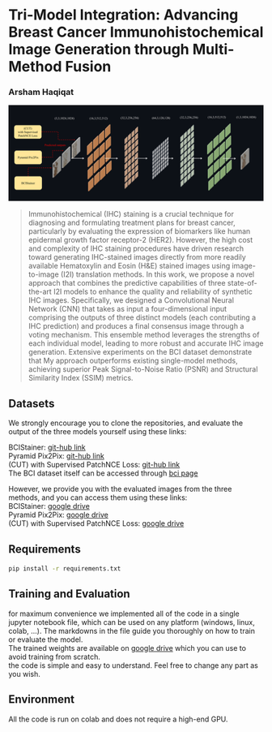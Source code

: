 # Tri-Model Integration: Advancing Breast Cancer Immunohistochemical Image Generation through Multi-Method Fusion
### Arsham Haqiqat

![model illustration](./illustration.png)

> Immunohistochemical (IHC) staining is a crucial technique for diagnosing and formulating treatment plans for breast cancer, particularly by evaluating the expression of biomarkers like human epidermal growth factor receptor-2 (HER2). However, the high cost and complexity of IHC staining procedures have driven research toward generating IHC-stained images directly from more readily available Hematoxylin and Eosin (H&E) stained images using image-to-image (I2I) translation methods. In this work, we propose a novel approach that combines the predictive capabilities of three state-of-the-art I2I models to enhance the quality and reliability of synthetic IHC images. Specifically, we designed a Convolutional Neural Network (CNN) that takes as input a four-dimensional input comprising the outputs of three distinct models (each contributing a IHC prediction) and produces a final consensus image through a voting mechanism. This ensemble method leverages the strengths of each individual model, leading to more robust and accurate IHC image generation. Extensive experiments on the BCI dataset demonstrate that My approach outperforms existing single-model methods, achieving superior Peak Signal-to-Noise Ratio (PSNR) and Structural Similarity Index (SSIM) metrics.

## Datasets

We strongly encourage you to clone the repositories, and evaluate the output of the three models yourself using these links:  

BCIStainer: [git-hub link](https://github.com/quqixun/BCIStainer)  
Pyramid Pix2Pix: [git-hub link](https://github.com/bupt-ai-cz/BCI)  
(CUT) with Supervised PatchNCE Loss: [git-hub link](https://github.com/lifangda01/AdaptiveSupervisedPatchNCE)  
The BCI dataset itself can be accessed through [bci page](https://bupt-ai-cz.github.io/BCI/)  

However, we provide you with the evaluated images from the three methods, and you can access them using these links:  
BCIStainer: [google drive](https://drive.google.com/drive/folders/1ELjMqUxp5qPB_J2W75jcrXdlAZcKqLSf?usp=sharing)  
Pyramid Pix2Pix: [google drive](https://drive.google.com/drive/folders/1AiANjhZOaffYBCPvcp1Ia7_FEbAzO4ws?usp=sharing)  
(CUT) with Supervised PatchNCE Loss: [google drive](https://drive.google.com/drive/folders/18eLOR8Dn0UF8RAjZ27O6xqG_xb4ntwln?usp=sharing)  

## Requirements

```bash
pip install -r requirements.txt
```
## Training and Evaluation
for maximum convenience we implemented all of the code in a single jupyter notebook file, which can be used on any platform (windows, linux, colab, ...). The markdowns in the file guide you thoroughly on how to train or evaluate the model.  
The trained weights are available on [google drive](https://drive.google.com/file/d/10DvhvqvoWuqf4gcuA-bjh0sKkVgY2Iw4/view?usp=sharing) which you can use to avoid training from scratch.  
the code is simple and easy to understand. Feel free to change any part as you wish.  

## Environment

All the code is run on colab and does not require a high-end GPU.




